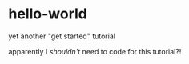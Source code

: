 # hello-world
yet another "get started" tutorial 

apparently I *shouldn't* need to code for this tutorial?!
